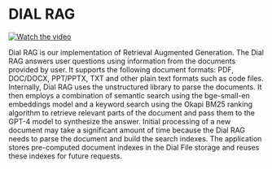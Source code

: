 # DIAL RAG

[![Watch the video](https://img.youtube.com/vi/0fCWr4MB5KU/mqdefault.jpg)](https://youtu.be/0fCWr4MB5KU)

Dial RAG is our implementation of Retrieval Augmented Generation. The Dial RAG answers user questions using information from the documents provided by user. It supports the following document formats: PDF, DOC/DOCX, PPT/PPTX, TXT and other plain text formats such as code files. Internally, Dial RAG uses the unstructured library to parse the documents. It then employs a combination of semantic search using the bge-small-en embeddings model and a keyword search using the Okapi BM25 ranking algorithm to retrieve relevant parts of the document and pass them to the GPT-4 model to synthesize the answer. Initial processing of a new document may take a significant amount of time because the Dial RAG needs to parse the document and build the search indexes. The application stores pre-computed document indexes in the Dial File storage and reuses these indexes for future requests.
